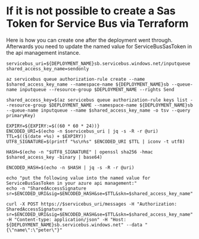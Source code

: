 
# If it is not possible to create a Sas Token for Service Bus via Terraform

Here is how you can create one after the deployment went through.
Afterwards you need to update the named value for ServiceBusSasToken in the api management instance.

```
servicebus_uri=${DEPLOYMENT_NAME}sb.servicebus.windows.net/inputqueue
shared_access_key_name=sendonly

az servicebus queue authorization-rule create --name $shared_access_key_name --namespace-name ${DEPLOYMENT_NAME}sb --queue-name inputqueue --resource-group $DEPLOYMENT_NAME --rights Send

shared_access_key=$(az servicebus queue authorization-rule keys list --resource-group $DEPLOYMENT_NAME --namespace-name ${DEPLOYMENT_NAME}sb --queue-name inputqueue --name $shared_access_key_name -o tsv --query primaryKey)

EXPIRY=${EXPIRY:=$((60 * 60 * 24))}
ENCODED_URI=$(echo -n $servicebus_uri | jq -s -R -r @uri)
TTL=$(($(date +%s) + $EXPIRY))
UTF8_SIGNATURE=$(printf "%s\n%s" $ENCODED_URI $TTL | iconv -t utf8)

HASH=$(echo -n "$UTF8_SIGNATURE" | openssl sha256 -hmac $shared_access_key -binary | base64)

ENCODED_HASH=$(echo -n $HASH | jq -s -R -r @uri)

echo "put the following value into the named value for ServiceBusSasToken in your azure api management:"
echo -n "SharedAccessSignature sr=$ENCODED_URI&sig=$ENCODED_HASH&se=$TTL&skn=$shared_access_key_name"

curl -X POST https://$servicebus_uri/messages -H "Authorization: SharedAccessSignature sr=$ENCODED_URI&sig=$ENCODED_HASH&se=$TTL&skn=$shared_access_key_name" -H "Content-type: application/json" -H "Host: ${DEPLOYMENT_NAME}sb.servicebus.windows.net" --data "{\"name\":\"peter\"}" 

```